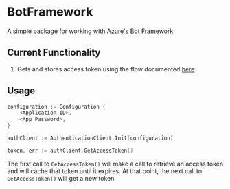 # BotFramework

A simple package for working with [Azure's Bot Framework](https://dev.botframework.com/).

## Current Functionality

1. Gets and stores access token using the flow documented [here](https://docs.microsoft.com/en-us/azure/bot-service/rest-api/bot-framework-rest-connector-authentication?view=azure-bot-service-4.0#bot-to-connector)

## Usage

```go
configuration := Configuration {
	<Application ID>,
	<App Password>,
}

authClient := AuthenticationClient.Init(configuration)

token, err := authClient.GetAccessToken()
```

The first call to `GetAccessToken()` will make a call to retrieve an access token and will cache that token until it expires. At that point, the next call to `GetAccessToken()` will get a new token.